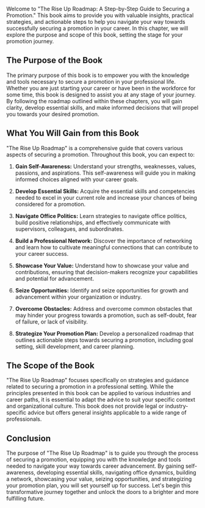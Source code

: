
Welcome to "The Rise Up Roadmap: A Step-by-Step Guide to Securing a Promotion." This book aims to provide you with valuable insights, practical strategies, and actionable steps to help you navigate your way towards successfully securing a promotion in your career. In this chapter, we will explore the purpose and scope of this book, setting the stage for your promotion journey.

The Purpose of the Book
-----------------------

The primary purpose of this book is to empower you with the knowledge and tools necessary to secure a promotion in your professional life. Whether you are just starting your career or have been in the workforce for some time, this book is designed to assist you at any stage of your journey. By following the roadmap outlined within these chapters, you will gain clarity, develop essential skills, and make informed decisions that will propel you towards your desired promotion.

What You Will Gain from this Book
---------------------------------

"The Rise Up Roadmap" is a comprehensive guide that covers various aspects of securing a promotion. Throughout this book, you can expect to:

1. **Gain Self-Awareness:** Understand your strengths, weaknesses, values, passions, and aspirations. This self-awareness will guide you in making informed choices aligned with your career goals.

2. **Develop Essential Skills:** Acquire the essential skills and competencies needed to excel in your current role and increase your chances of being considered for a promotion.

3. **Navigate Office Politics:** Learn strategies to navigate office politics, build positive relationships, and effectively communicate with supervisors, colleagues, and subordinates.

4. **Build a Professional Network:** Discover the importance of networking and learn how to cultivate meaningful connections that can contribute to your career success.

5. **Showcase Your Value:** Understand how to showcase your value and contributions, ensuring that decision-makers recognize your capabilities and potential for advancement.

6. **Seize Opportunities:** Identify and seize opportunities for growth and advancement within your organization or industry.

7. **Overcome Obstacles:** Address and overcome common obstacles that may hinder your progress towards a promotion, such as self-doubt, fear of failure, or lack of visibility.

8. **Strategize Your Promotion Plan:** Develop a personalized roadmap that outlines actionable steps towards securing a promotion, including goal setting, skill development, and career planning.

The Scope of the Book
---------------------

"The Rise Up Roadmap" focuses specifically on strategies and guidance related to securing a promotion in a professional setting. While the principles presented in this book can be applied to various industries and career paths, it is essential to adapt the advice to suit your specific context and organizational culture. This book does not provide legal or industry-specific advice but offers general insights applicable to a wide range of professionals.

Conclusion
----------

The purpose of "The Rise Up Roadmap" is to guide you through the process of securing a promotion, equipping you with the knowledge and tools needed to navigate your way towards career advancement. By gaining self-awareness, developing essential skills, navigating office dynamics, building a network, showcasing your value, seizing opportunities, and strategizing your promotion plan, you will set yourself up for success. Let's begin this transformative journey together and unlock the doors to a brighter and more fulfilling future.
